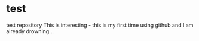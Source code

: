 # test
test repository
This is interesting - this is my first time using github and I am already drowning...
